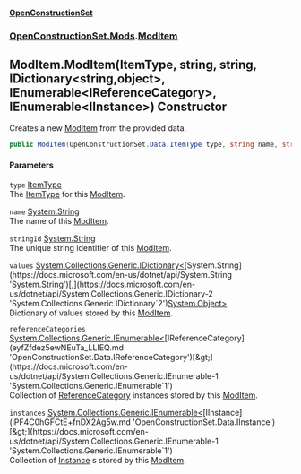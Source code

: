 #### [OpenConstructionSet](index.md 'index')
### [OpenConstructionSet.Mods](index.md#OpenConstructionSet_Mods 'OpenConstructionSet.Mods').[ModItem](RZThR5Y52fbBYJ8EaGN2IQ.md 'OpenConstructionSet.Mods.ModItem')
## ModItem.ModItem(ItemType, string, string, IDictionary&lt;string,object&gt;, IEnumerable&lt;IReferenceCategory&gt;, IEnumerable&lt;IInstance&gt;) Constructor
Creates a new [ModItem](RZThR5Y52fbBYJ8EaGN2IQ.md 'OpenConstructionSet.Mods.ModItem') from the provided data.  
```csharp
public ModItem(OpenConstructionSet.Data.ItemType type, string name, string stringId, System.Collections.Generic.IDictionary<string,object> values, System.Collections.Generic.IEnumerable<OpenConstructionSet.Data.IReferenceCategory> referenceCategories, System.Collections.Generic.IEnumerable<OpenConstructionSet.Data.IInstance> instances);
```
#### Parameters
<a name='OpenConstructionSet_Mods_ModItem_ModItem(OpenConstructionSet_Data_ItemType_string_string_System_Collections_Generic_IDictionary_string_object__System_Collections_Generic_IEnumerable_OpenConstructionSet_Data_IReferenceCategory__System_Collections_Generic_IEnumerable_OpenConstructionSet_Data_IInstance_)_type'></a>
`type` [ItemType](XuU7ysPytTqbguniJ5wn1A.md 'OpenConstructionSet.Data.ItemType')  
The [ItemType](XuU7ysPytTqbguniJ5wn1A.md 'OpenConstructionSet.Data.ItemType') for this [ModItem](RZThR5Y52fbBYJ8EaGN2IQ.md 'OpenConstructionSet.Mods.ModItem').
  
<a name='OpenConstructionSet_Mods_ModItem_ModItem(OpenConstructionSet_Data_ItemType_string_string_System_Collections_Generic_IDictionary_string_object__System_Collections_Generic_IEnumerable_OpenConstructionSet_Data_IReferenceCategory__System_Collections_Generic_IEnumerable_OpenConstructionSet_Data_IInstance_)_name'></a>
`name` [System.String](https://docs.microsoft.com/en-us/dotnet/api/System.String 'System.String')  
The name of this [ModItem](RZThR5Y52fbBYJ8EaGN2IQ.md 'OpenConstructionSet.Mods.ModItem').
  
<a name='OpenConstructionSet_Mods_ModItem_ModItem(OpenConstructionSet_Data_ItemType_string_string_System_Collections_Generic_IDictionary_string_object__System_Collections_Generic_IEnumerable_OpenConstructionSet_Data_IReferenceCategory__System_Collections_Generic_IEnumerable_OpenConstructionSet_Data_IInstance_)_stringId'></a>
`stringId` [System.String](https://docs.microsoft.com/en-us/dotnet/api/System.String 'System.String')  
The unique string identifier of this [ModItem](RZThR5Y52fbBYJ8EaGN2IQ.md 'OpenConstructionSet.Mods.ModItem').
  
<a name='OpenConstructionSet_Mods_ModItem_ModItem(OpenConstructionSet_Data_ItemType_string_string_System_Collections_Generic_IDictionary_string_object__System_Collections_Generic_IEnumerable_OpenConstructionSet_Data_IReferenceCategory__System_Collections_Generic_IEnumerable_OpenConstructionSet_Data_IInstance_)_values'></a>
`values` [System.Collections.Generic.IDictionary&lt;](https://docs.microsoft.com/en-us/dotnet/api/System.Collections.Generic.IDictionary-2 'System.Collections.Generic.IDictionary`2')[System.String](https://docs.microsoft.com/en-us/dotnet/api/System.String 'System.String')[,](https://docs.microsoft.com/en-us/dotnet/api/System.Collections.Generic.IDictionary-2 'System.Collections.Generic.IDictionary`2')[System.Object](https://docs.microsoft.com/en-us/dotnet/api/System.Object 'System.Object')[&gt;](https://docs.microsoft.com/en-us/dotnet/api/System.Collections.Generic.IDictionary-2 'System.Collections.Generic.IDictionary`2')  
Dictionary of values stored by this [ModItem](RZThR5Y52fbBYJ8EaGN2IQ.md 'OpenConstructionSet.Mods.ModItem').
  
<a name='OpenConstructionSet_Mods_ModItem_ModItem(OpenConstructionSet_Data_ItemType_string_string_System_Collections_Generic_IDictionary_string_object__System_Collections_Generic_IEnumerable_OpenConstructionSet_Data_IReferenceCategory__System_Collections_Generic_IEnumerable_OpenConstructionSet_Data_IInstance_)_referenceCategories'></a>
`referenceCategories` [System.Collections.Generic.IEnumerable&lt;](https://docs.microsoft.com/en-us/dotnet/api/System.Collections.Generic.IEnumerable-1 'System.Collections.Generic.IEnumerable`1')[IReferenceCategory](eyfZfdez5ewNEuTa_LLIEQ.md 'OpenConstructionSet.Data.IReferenceCategory')[&gt;](https://docs.microsoft.com/en-us/dotnet/api/System.Collections.Generic.IEnumerable-1 'System.Collections.Generic.IEnumerable`1')  
Collection of [ReferenceCategory](EE2faYCOBw8RCxMlUf_j8A.md 'OpenConstructionSet.Data.ReferenceCategory') instances stored by this [ModItem](RZThR5Y52fbBYJ8EaGN2IQ.md 'OpenConstructionSet.Mods.ModItem').  
  
<a name='OpenConstructionSet_Mods_ModItem_ModItem(OpenConstructionSet_Data_ItemType_string_string_System_Collections_Generic_IDictionary_string_object__System_Collections_Generic_IEnumerable_OpenConstructionSet_Data_IReferenceCategory__System_Collections_Generic_IEnumerable_OpenConstructionSet_Data_IInstance_)_instances'></a>
`instances` [System.Collections.Generic.IEnumerable&lt;](https://docs.microsoft.com/en-us/dotnet/api/System.Collections.Generic.IEnumerable-1 'System.Collections.Generic.IEnumerable`1')[IInstance](iPF4C0hGFCtE+fnDX2Ag5w.md 'OpenConstructionSet.Data.IInstance')[&gt;](https://docs.microsoft.com/en-us/dotnet/api/System.Collections.Generic.IEnumerable-1 'System.Collections.Generic.IEnumerable`1')  
Collection of [Instance](XoCYM4Zu_75pHW5Xla9kmw.md 'OpenConstructionSet.Data.Instance') s stored by this [ModItem](RZThR5Y52fbBYJ8EaGN2IQ.md 'OpenConstructionSet.Mods.ModItem').
  
